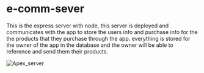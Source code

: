 # e-comm-sever

<p>
  This is the express server with node, this server is deployed and communicates with the app to store the users info and purchase info for the the products that they purchase through the app. everything is stored for the owner of the app in the database and the owner will be able to reference and send them their products.
  </p>

  <p>
    
![Apex_server](https://github.com/Johnson2017-stack/e-comm-sever/assets/132528189/fbcd2602-d175-468d-aa72-23eb8d17f306)

 </p>
  
